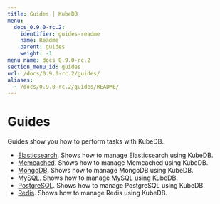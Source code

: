```yaml
---
title: Guides | KubeDB
menu:
  docs_0.9.0-rc.2:
    identifier: guides-readme
    name: Readme
    parent: guides
    weight: -1
menu_name: docs_0.9.0-rc.2
section_menu_id: guides
url: /docs/0.9.0-rc.2/guides/
aliases:
  - /docs/0.9.0-rc.2/guides/README/
---
```


# Guides

Guides show you how to perform tasks with KubeDB.

- [Elasticsearch](/docs/0.9.0-rc.2/guides/elasticsearch/README). Shows how to manage Elasticsearch using KubeDB.
- [Memcached](/docs/0.9.0-rc.2/guides/memcached/README). Shows how to manage Memcached using KubeDB.
- [MongoDB](/docs/0.9.0-rc.2/guides/mongodb/README). Shows how to manage MongoDB using KubeDB.
- [MySQL](/docs/0.9.0-rc.2/guides/mysql/README). Shows how to manage MySQL using KubeDB.
- [PostgreSQL](/docs/0.9.0-rc.2/guides/postgres/README). Shows how to manage PostgreSQL using KubeDB.
- [Redis](/docs/0.9.0-rc.2/guides/redis/README). Shows how to manage Redis using KubeDB.
